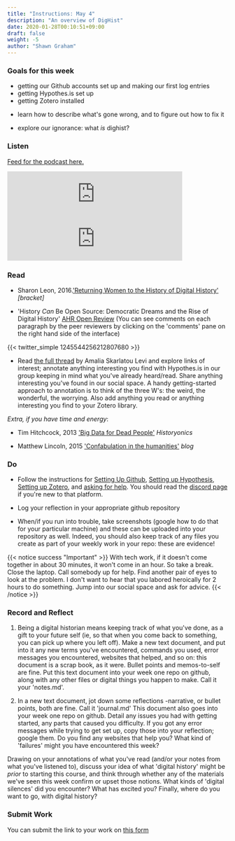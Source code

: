 ```yaml
---
title: "Instructions: May 4"
description: "An overview of DigHist"
date: 2020-01-28T00:10:51+09:00
draft: false
weight: -5
author: "Shawn Graham"
---
```


### Goals for this week

- getting our Github accounts set up and making our first log entries
- getting Hypothes.is set up
- getting Zotero installed
+ learn how to describe what's gone wrong, and to figure out how to fix it
- explore our ignorance: what _is_ dighist?

### Listen

[Feed for the podcast here.](https://anchor.fm/s/1c3d3bfc/podcast/rss)

<iframe src="https://anchor.fm/hist3814o/embed/episodes/Welcome-Aboard-ecjdnd" height="102px" width="400px" frameborder="0" scrolling="no"></iframe>

<iframe src="https://anchor.fm/hist3814o/embed/episodes/Week-One-ecje9d" height="102px" width="400px" frameborder="0" scrolling="no"></iframe>

### Read

+ Sharon Leon, 2016.['Returning Women to the History of Digital History'](http://www.6floors.org/bracket/2016/03/07/returning-women-to-the-history-of-digital-history/) _[bracket]_

+ 'History _Can_ Be Open Source: Democratic Dreams and the Rise of Digital History' [AHR Open Review](https://ahropenreview.com/HistoryCanBeOpenSource/manuscript/) (You can see comments on each paragraph by the peer reviewers by clicking on the 'comments' pane on the right hand side of the interface)

{{< twitter_simple 1245544256212807680 >}}

+ Read [the full thread](https://twitter.com/amaliasl/status/1245544256212807680) by Amalia Skarlatou Levi and explore links of interest; annotate anything interesting you find with Hypothes.is in our group keeping in mind what you've already heard/read. Share anything interesting you've found in our social space. A handy getting-started approach to annotation is to think of the three W's: the weird, the wonderful, the worrying. Also add anything you read or anything interesting you find to your Zotero library.

_Extra, if you have time and energy_:

+ Tim Hitchcock, 2013 ['Big Data for Dead People'](https://historyonics.blogspot.ca/2013/12/big-data-for-dead-people-digital.html) _Historyonics_

+ Matthew Lincoln, 2015 ['Confabulation in the humanities'](https://matthewlincoln.net/2015/03/21/confabulation-in-the-humanities.html) _blog_

### Do

- Follow the instructions for [Setting Up Github](/week/1/github), [Setting up Hypothesis](/week/1/hypothesis), [Setting up Zotero](/week/1/zotero), and [asking for help](/week/1/help). You should read the [discord page](/week/1/discord) if you're new to that platform.
- Log your reflection in your appropriate github repository

- When/if you run into trouble, take screenshots (google how to do that for your particular machine) and these can be uploaded into your repository as well. Indeed, you should also keep track of any files you create as part of your weekly work in your repo: these are evidence!

{{< notice success "Important" >}} With tech work, if it doesn't come together in about 30 minutes, it won't come in an hour. So take a break. Close the laptop. Call somebody up for help. Find another pair of eyes to look at the problem. I don't want to hear that you labored heroically for 2 hours to do something. Jump into our social space and ask for advice.
{{< /notice >}}

### Record and Reflect

1. Being a digital historian means keeping track of what you've done, as a gift to your future self (ie, so that when you come back to something, you can pick up where you left off). Make a new text document, and put into it any new terms you've encountered, commands you used, error messages you encountered, websites that helped, and so on: this document is a scrap book, as it were. Bullet points and memos-to-self are fine. Put this text document into your week one repo on github, along with any other files or digital things you happen to make. Call it your 'notes.md'.

2. In a new text document, jot down some reflections -narrative, or bullet points, both are fine. Call it 'journal.md' This document also goes into your week one repo on github. Detail any issues you had with getting started, any parts that caused you difficulty. If you got any error messages while trying to get set up, copy those into your reflection; google them. Do you find any websites that help you? What kind of 'failures' might you have encountered this week?

Drawing on your annotations of what you've read (and/or your notes from what you've listened to), discuss your idea of what 'digital history' might be _prior_ to starting this course, and think through whether any of the materials we've seen this week confirm or upset those notions. What kinds of 'digital silences' did you encounter? What has excited you? Finally, where do you want to go, with digital history?

### Submit Work

You can submit the link to your work on [this form](https://docs.google.com/forms/d/e/1FAIpQLSc3iURU-J6usI6994Hm9MkBsIViOEbnoIyqtxhmhXbFW8raAw/viewform?usp=sf_link)
